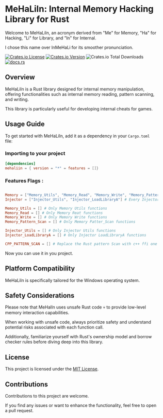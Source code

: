 # MeHaLiIn: Internal Memory Hacking Library for Rust

Welcome to MeHaLiIn, an acronym derived from "Me" for Memory, "Ha" for Hacking, "Li" for Library, and "In" for Internal. 

I chose this name over InMeHaLi for its smoother pronunciation.


[![Crates.io License](https://img.shields.io/crates/l/mehaliin)](LICENSE)
[![Crates.io Version](https://img.shields.io/crates/v/mehaliin)](https://crates.io/crates/mehaliin)
![Crates.io Total Downloads](https://img.shields.io/crates/d/mehaliin)
[![docs.rs](https://img.shields.io/docsrs/mehaliin)](https://docs.rs/crate/mehaliin/latest)

## Overview

MeHaLiIn is a Rust library designed for internal memory manipulation, offering functionalities such as internal memory reading, 
pattern scanning, and writing. 

This library is particularly useful for developing internal cheats for games.

## Usage Guide

To get started with MeHaLiIn, add it as a dependency in your `Cargo.toml` file:

### Importing to your project

```toml
[dependencies]
mehaliin = { version = "*" = features = []}
```

### Features Flags :

```toml

Memory = ["Memory_Utils", "Memory_Read", "Memory_Write", "Memory_Pattern_Scan"] # Every Memory functions
Injector = ["Injector_Utils", "Injector_LoadLibraryA"] # Every Injector functions

Memory_Utils = [] # Only Memory Utils functions
Memory_Read = [] # Only Memory Reat functions
Memory_Write = [] # Only Memory Write functions
Memory_Pattern_Scan = [] # Only Memory Patter_Scan functions

Injector_Utils = [] # Only Injector Utils functions
Injector_LoadLibraryA = [] # Only Injector LoadLibraryA functions

CPP_PATTERN_SCAN = [] # Replace the Rust pattern Scan with c++ ffi one (faster)
```

Now you can use it in you project.

## Platform Compatibility

MeHaLiIn is specifically tailored for the Windows operating system.

## Safety Considerations

Please note that MeHalIn uses unsafe Rust code 💀 to provide low-level memory interaction capabilities. 

When working with unsafe code, always prioritize safety and understand potential risks associated with each function call. 

Additionally, familiarize yourself with Rust's ownership model and borrow checker rules before diving deep into this library.

## License

This project is licensed under the [MIT License](LICENSE).

## Contributions

Contributions to this project are welcome. 

If you find any issues or want to
enhance the functionality, feel free to open a pull request.